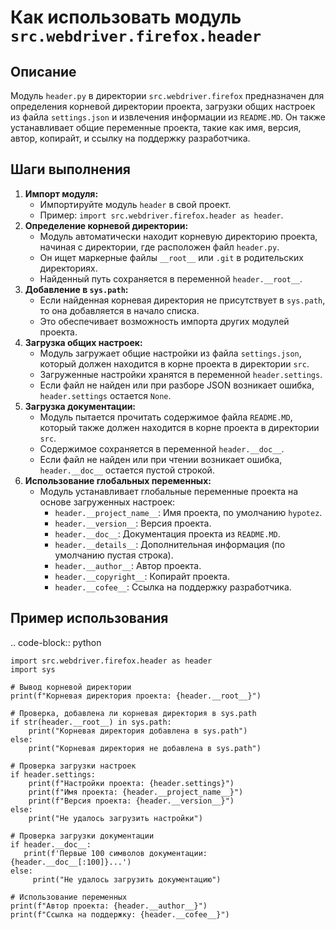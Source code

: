 Как использовать модуль `src.webdriver.firefox.header`
=========================================================================================

Описание
-------------------------
Модуль `header.py` в директории `src.webdriver.firefox` предназначен для определения корневой директории проекта, загрузки общих настроек из файла `settings.json` и извлечения информации из `README.MD`. Он также устанавливает общие переменные проекта, такие как имя, версия, автор, копирайт, и ссылку на поддержку разработчика.

Шаги выполнения
-------------------------
1.  **Импорт модуля:**
    - Импортируйте модуль `header` в свой проект.
    - Пример: `import src.webdriver.firefox.header as header`.
2. **Определение корневой директории:**
    - Модуль автоматически находит корневую директорию проекта, начиная с директории, где расположен файл `header.py`.
    -  Он ищет маркерные файлы `__root__` или `.git` в родительских директориях.
    - Найденный путь сохраняется в переменной `header.__root__`.
3.  **Добавление в `sys.path`:**
    - Если найденная корневая директория не присутствует в `sys.path`, то она добавляется в начало списка.
    -  Это обеспечивает возможность импорта других модулей проекта.
4. **Загрузка общих настроек:**
    - Модуль загружает общие настройки из файла `settings.json`, который должен находится в корне проекта в директории `src`.
    - Загруженные настройки хранятся в переменной `header.settings`.
     - Если файл не найден или при разборе JSON возникает ошибка, `header.settings` остается `None`.
5. **Загрузка документации:**
    - Модуль пытается прочитать содержимое файла `README.MD`, который также должен находится в корне проекта в директории `src`.
     - Содержимое сохраняется в переменной `header.__doc__`.
     -  Если файл не найден или при чтении возникает ошибка, `header.__doc__` остается пустой строкой.
6. **Использование глобальных переменных:**
    - Модуль устанавливает глобальные переменные проекта на основе загруженных настроек:
        -   `header.__project_name__`: Имя проекта, по умолчанию `hypotez`.
        -  `header.__version__`: Версия проекта.
        - `header.__doc__`: Документация проекта из `README.MD`.
       -   `header.__details__`: Дополнительная информация (по умолчанию пустая строка).
       -  `header.__author__`: Автор проекта.
       -  `header.__copyright__`: Копирайт проекта.
        -   `header.__cofee__`: Ссылка на поддержку разработчика.

Пример использования
-------------------------
.. code-block:: python

    import src.webdriver.firefox.header as header
    import sys
    
    # Вывод корневой директории
    print(f"Корневая директория проекта: {header.__root__}")
    
    # Проверка, добавлена ли корневая директория в sys.path
    if str(header.__root__) in sys.path:
        print("Корневая директория добавлена в sys.path")
    else:
        print("Корневая директория не добавлена в sys.path")

    # Проверка загрузки настроек
    if header.settings:
        print(f"Настройки проекта: {header.settings}")
        print(f"Имя проекта: {header.__project_name__}")
        print(f"Версия проекта: {header.__version__}")
    else:
        print("Не удалось загрузить настройки")
    
    # Проверка загрузки документации
    if header.__doc__:
       print(f'Первые 100 символов документации: {header.__doc__[:100]}...')
    else:
         print("Не удалось загрузить документацию")

    # Использование переменных
    print(f"Автор проекта: {header.__author__}")
    print(f"Ссылка на поддержку: {header.__cofee__}")